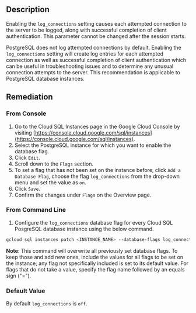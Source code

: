## Description

Enabling the `log_connections` setting causes each attempted connection to the server to be logged, along with successful completion of client authentication. This parameter cannot be changed after the session starts.

PostgreSQL does not log attempted connections by default. Enabling the `log_connections` setting will create log entries for each attempted connection as well as successful completion of client authentication which can be useful in troubleshooting issues and to determine any unusual connection attempts to the server. This recommendation is applicable to PostgreSQL database instances.

## Remediation

### From Console

1. Go to the Cloud SQL Instances page in the Google Cloud Console by visiting [https://console.cloud.google.com/sql/instances](https://console.cloud.google.com/sql/instances).
2. Select the PostgreSQL instance for which you want to enable the database flag.
3. Click `Edit`.
4. Scroll down to the `Flags` section.
5. To set a flag that has not been set on the instance before, click `Add a Database Flag`, choose the flag `log_connections` from the drop-down menu and set the value as `on`.
6. Click `Save`.
7. Confirm the changes under `Flags` on the Overview page.

### From Command Line

1. Configure the `log_connections` database flag for every Cloud SQL PosgreSQL database instance using the below command.

```bash
gcloud sql instances patch <INSTANCE_NAME> --database-flags log_connections=on
```

**Note**: This command will overwrite all previously set database flags. To keep those and add new ones, include the values for all flags to be set on the instance; any flag not specifically included is set to its default value. For flags that do not take a value, specify the flag name followed by an equals sign ("=").

### Default Value

By default `log_connections` is `off`.